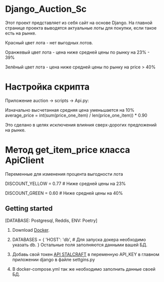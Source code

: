 # Django_Auction_Sc
Этот проект представляет из себя сайт на основе Django.
На главной странице проекта выводятся актуальные лоты для покупки, если такое есть на рынке.

Красный цвет лота - нет выгодных лотов. 

Оранжевый цвет лота - цена ниже средней цены по рынку на 23% - 39%

Зелёный цвет лота - цена ниже средней цены по рынку на price > 40%

# Настройка скрипта
Приложение auction -> scripts -> Api.py:

Изначально высчетанная средняя цена уменьшается на 10%
average_price = int(sum(price_one_item) / len(price_one_item)) * 0.90 

Это сделано в целях исключения влияния сверх-дорогих предложений на рынке.

# Метод get_item_price класса ApiClient
Переменные для изменения процента выгодности лота

DISCOUNT_YELLOW = 0.77  # Ниже средней цены на 23%

DISCOUNT_GREEN = 0.60  # Ниже средней цены на 40%

## Getting started
[DATABASE: Postgresql, Reddis, ENV: Poetry]

1. Download [Docker]([https://eapi.stalcraft.net](https://www.docker.com)).

2. DATABASES = {
    'HOST': 'db', # Для запуска докера необходимо указать db.
}
Остальные поля заполняются данными вашей БД.

3. Добавь свой токен [API STALCRAFT](https://eapi.stalcraft.net) в переменную API_KEY в главном приложении django в файле settgins.py


4. В docker-compose.yml так же необходимо заполнить данные своей БД. 

